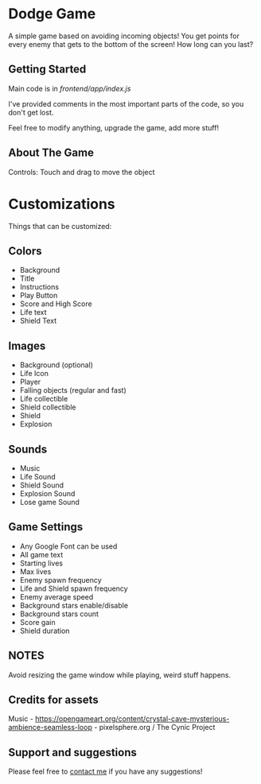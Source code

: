 # Dodge Game

A simple game based on avoiding incoming objects! You get points for every enemy that gets to the bottom of the screen! How long can you last?

## Getting Started
Main code is in *frontend/app/index.js*

I've provided comments in the most important parts of the code, so you don't get lost. 

Feel free to modify anything, upgrade the game, add more stuff!

## About The Game

Controls: Touch and drag to move the object

# Customizations

Things that can be customized:

## Colors

- Background
- Title
- Instructions
- Play Button
- Score and High Score
- Life text
- Shield Text


## Images
- Background (optional)
- Life Icon
- Player
- Falling objects (regular and fast)
- Life collectible
- Shield collectible
- Shield
- Explosion


## Sounds
- Music
- Life Sound
- Shield Sound 
- Explosion Sound
- Lose game Sound

## Game Settings
- Any Google Font can be used
- All game text
- Starting lives
- Max lives
- Enemy spawn frequency
- Life and Shield spawn frequency
- Enemy average speed
- Background stars enable/disable
- Background stars count
- Score gain
- Shield duration


## NOTES

Avoid resizing the game window while playing, weird stuff happens.

## Credits for assets

Music - https://opengameart.org/content/crystal-cave-mysterious-ambience-seamless-loop - pixelsphere.org / The Cynic Project

## Support and suggestions
Please feel free to [contact me](https://gokoji.com/profile/Svarog1389) if you have any suggestions!   
